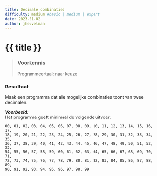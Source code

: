 ```yaml
---
title: Decimale combinaties
difficulty: medium #basic | medium | expert
date: 2023-01-02
author: jheuvelman
---
```




# {{ title }}

> ### Voorkennis
> Programmeertaal: naar keuze

### Resultaat
Maak een programma dat alle mogelijke combinaties toont van twee
decimalen.

***Voorbeeld:***  
Het programma geeft minimaal de volgende uitvoer:

```csv
00, 01, 02, 03, 04, 05, 06, 07, 08, 09, 10, 11, 12, 13, 14, 15, 16, 17,
18, 19, 20, 21, 22, 23, 24, 25, 26, 27, 28, 29, 30, 31, 32, 33, 34, 35,
36, 37, 38, 39, 40, 41, 42, 43, 44, 45, 46, 47, 48, 49, 50, 51, 52, 53,
54, 55, 56, 57, 58, 59, 60, 61, 62, 63, 64, 65, 66, 67, 68, 69, 70, 71,
72, 73, 74, 75, 76, 77, 78, 79, 80, 81, 82, 83, 84, 85, 86, 87, 88, 89,
90, 91, 92, 93, 94, 95, 96, 97, 98, 99
```
